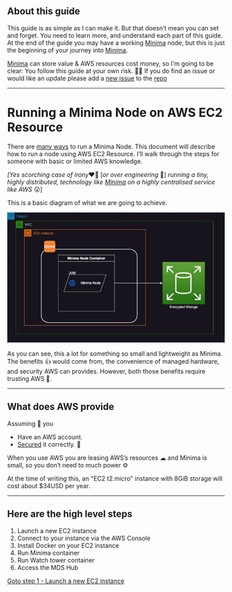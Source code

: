 ## About this guide

This guide is as simple as I can make it. But that doesn’t mean you can set and forget. You need to learn more, and understand each part of this guide. At the end of the guide you may have a working [Minima](https://minima.global) node, but this is just the beginning of your journey into [Minima](https://minima.global). 

[Minima](https://minima.global) can store value & AWS resources cost money, so I'm going to be clear: You follow this guide at your own risk. 🤷‍♂️
If you do find an issue or would like an update please add a [new issue](https://github.com/dominicfarr/minima_guides/issues) to the [repo](https://github.com/dominicfarr/minima_guides)

---
# Running a Minima Node on AWS EC2 Resource

There are [<span>many ways</span>](https://docs.minima.global/docs/runanode/get_started) to run a Minima Node. This document will describe how to run a node using AWS EC2 Resource. I’ll walk through the steps for someone with basic or limited AWS knowledge.

_[Yes scorching case of irony_❤️‍🔥 [_or over engineering_ 👀] _running a tiny, highly distributed, technology like [Minima](https://minima.global) on a highly centralised service like AWS_ 😲]

This is a basic diagram of what we are going to achieve.

![Basic Architectural Diagram of Minima Node Running in Docker on an EC2 instance.](aws-minima-arch.jpg)

As you can see, this a lot for something so small and lightweight as Minima. The benefits 👍 would come from, the convenience of managed hardware, and security AWS can provides. However, both those benefits require trusting AWS 📃. 

---
## What does AWS provide

Assuming 🧐 you 
* Have an AWS account.
* [Secured](https://docs.aws.amazon.com/accounts/latest/reference/welcome-first-time-user.html) it correctly. 🤥


When you use AWS you are leasing AWS’s resources ☁  and Minima is small, so you don’t need to much power ⚙️ 

At the time of writing this, an "EC2 t2.micro" instance with 8GiB storage will cost about $34USD per year. 

---
## Here are the high level steps

1.  Launch a new EC2 instance
2.  Connect to your instance via the AWS Console
3.  Install Docker on your EC2 instance
4.  Run Minima container
5.  Run Watch tower container
6.  Access the MDS Hub


[Goto step 1 - Launch a new EC2 instance](./step1/index.md)
